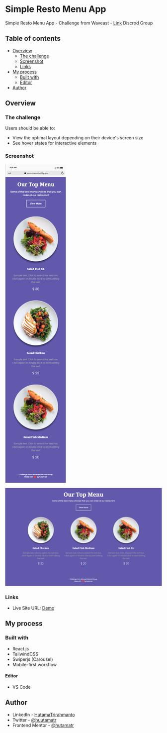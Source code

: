 # Simple Resto Menu App

Simple Resto Menu App - Challenge from Waveast - [Link](https://azhariemuhammad.notion.site/1-Resto-app-df14ffa3b0e34469a71d8ee3f7f83a6c) Discrod Group

## Table of contents

- [Overview](#overview)
  - [The challenge](#the-challenge)
  - [Screenshot](#screenshot)
  - [Links](#links)
- [My process](#my-process)
  - [Built with](#built-with)
  - [Editor](#editor)
- [Author](#author)

## Overview

### The challenge

Users should be able to:

- View the optimal layout depending on their device's screen size
- See hover states for interactive elements

### Screenshot

![Screenshot 1](https://github.com/hutamatr/simple-resto-menu-app/blob/main/src/assets/mobile.png)

![Screenshot 2](https://github.com/hutamatr/simple-resto-menu-app/blob/main/src/assets/dekstop.png)

### Links

- Live Site URL: [Demo](https://resto-menu.netlify.app)

## My process

### Built with

- React.js
- TailwindCSS
- Swiperjs (Carousel)
- Mobile-first workflow

#### Editor

- VS Code

## Author

- LinkedIn - [HutamaTrirahmanto](https://www.linkedin.com/in/hutama-trirahmanto/)
- Twitter - [@huutamatr](https://twitter.com/huutamatr)
- Frontend Mentor - [@hutamatr](https://www.frontendmentor.io/profile/hutamatr)
